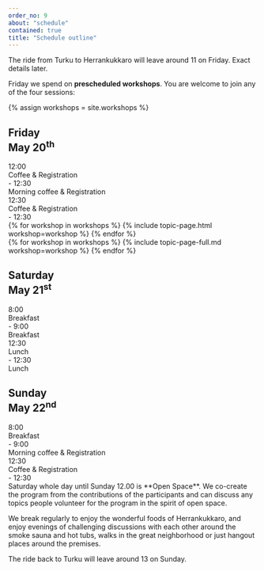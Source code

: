 ```yaml
---
order_no: 9
about: "schedule"
contained: true
title: "Schedule outline"
---
```


The ride from Turku to Herrankukkaro will leave around 11 on Friday. Exact details later. 

Friday we spend on **prescheduled workshops**. You are welcome to join any of the four sessions:

{% assign workshops = site.workshops  %}

<article class='schedule'>
<hgroup class="row schedule-header">
  <h2 class="col-md-10 col-md-offset-2">Friday<br><span>May 20<sup>th</sup></span></h2>
</hgroup>

<section class="timetable">
  <div class="row meta">
    <div class="col-xs-2 col-sm-1 start-time"><time class="start">12:00</time></div>
    <div class="visible-sm-block col-sm-10 description">Coffee &amp; Registration</div>
    <div class="col-xs-2 col-xs-offset-8 col-sm-1 col-sm-offset-0 end-time"> - <time class="end">12:30</time></div>
    <div class="col-xs-12 hidden-sm col-md-10 description">Morning coffee &amp; Registration</div>
  </div>
  <div class="row meta">
    <div class="col-xs-2 col-sm-1 start-time"><time class="start">12:30</time></div>
    <div class="visible-sm-block col-sm-10 description">Coffee &amp; Registration</div>
    <div class="col-xs-2 col-xs-offset-8 col-sm-1 col-sm-offset-0 end-time"> - <time class="end">12:30</time></div>

  </div>
  <div class="row ">
  {% for workshop in workshops %}
    {% include topic-page.html workshop=workshop %}
  {% endfor %}
  </div>

  <div class="row workshop-descriptions">
  {% for workshop in workshops %}
    {% include topic-page-full.md workshop=workshop %}
  {% endfor %}
  </div>
</section>
</article>

<article class='schedule'>
<hgroup class="row schedule-header">
  <h2 class="col-md-10 col-md-offset-2">Saturday<br><span>May 21<sup>st</sup></span></h2>
</hgroup>
<section class="timetable">
  <div class="row meta">
    <div class="col-xs-2 col-sm-1 start-time"><time class="start">8:00</time></div>
    <div class="visible-sm-block col-sm-10 description">Breakfast</div>
    <div class="col-xs-2 col-xs-offset-8 col-sm-1 col-sm-offset-0 end-time"> - <time class="end">9:00</time></div>
    <div class="col-xs-12 hidden-sm col-md-10 description">Breakfast</div>
  </div>
  <div class="row meta">
    <div class="col-xs-2 col-sm-1 start-time"><time class="start">12:30</time></div>
    <div class="visible-sm-block col-sm-10 description">Lunch</div>
    <div class="col-xs-2 col-xs-offset-8 col-sm-1 col-sm-offset-0 end-time"> - <time class="end">12:30</time></div>
    <div class="col-xs-12 hidden-sm col-md-10 description">Lunch</div>
  </div>
</section>
</article>

<article class='schedule'>
<hgroup class="row schedule-header">
  <h2 class="col-md-10 col-md-offset-2">Sunday<br><span>May 22<sup>nd</sup></span></h2>
</hgroup>
<section class="timetable">
  <div class="row meta">
    <div class="col-xs-2 col-sm-1 start-time"><time class="start">8:00</time></div>
    <div class="visible-sm-block col-sm-10 description">Breakfast</div>
    <div class="col-xs-2 col-xs-offset-8 col-sm-1 col-sm-offset-0 end-time"> - <time class="end">9:00</time></div>
    <div class="col-xs-12 hidden-sm col-md-10 description">Morning coffee &amp; Registration</div>
  </div>
  <div class="row meta">
    <div class="col-xs-2 col-sm-1 start-time"><time class="start">12:30</time></div>
    <div class="visible-sm-block col-sm-10 description">Coffee &amp; Registration</div>
    <div class="col-xs-2 col-xs-offset-8 col-sm-1 col-sm-offset-0 end-time"> - <time class="end">12:30</time></div>
  </div>
</article>

</section>Saturday whole day until Sunday 12.00 is **Open Space**. We co-create the program from the contributions of the participants and can discuss any topics people volunteer for the program in the spirit of open space. 

We break regularly to enjoy the wonderful foods of Herrankukkaro, and enjoy evenings of challenging discussions with each other around the smoke sauna and hot tubs, walks in the great neighborhood or just hangout places around the premises.

The ride back to Turku will leave around 13 on Sunday.
